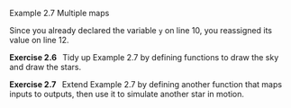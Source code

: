<p class="main-text small-text">Example 2.7 Multiple maps</p>
<script type="text/p5" data-autoplay src="/sketches/chapter-2/multiple-maps.js"></script>
<p class="main-text small-text">
    Since you already declared the variable <code>y</code> on line 10, you reassigned its value on line 12.
</p>
<p class="main-text small-text">
    <strong>Exercise 2.6 &nbsp;</strong> Tidy up Example 2.7 by defining functions to draw the sky and draw the stars.
</p>
<p class="main-text small-text">
    <strong>Exercise 2.7 &nbsp;</strong> Extend Example 2.7 by defining another function that maps inputs to outputs, then use it to simulate another star in motion.
</p>